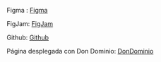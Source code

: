 Figma : [Figma](https://www.figma.com/file/Mh2X1ShmgNMlWoC24a5zWO/PasswordForge?type=design&node-id=1-3&mode=design&t=OvBKRorHNnQYRGUX-0)

FigJam: [FigJam](https://www.figma.com/file/vX7E7PJOLB3Z2nX1exrbyC/PasswordForge?type=whiteboard&node-id=0-1&t=OvBKRorHNnQYRGUX-0)

Github: [Github](https://github.com/eedgaar02/edgar_PasswordForge)

Página desplegada con Don Dominio: [DonDominio](http://www.edgarlopezedib.com/)